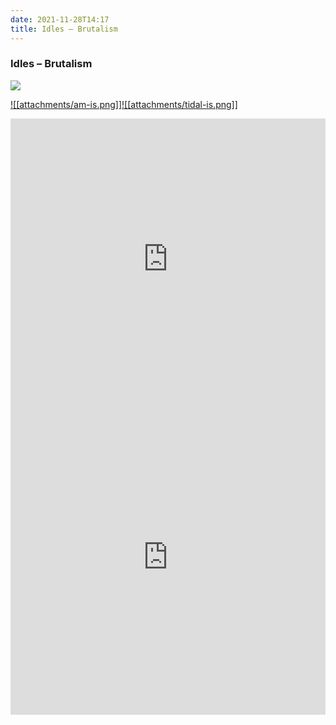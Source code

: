 ```yaml
---
date: 2021-11-28T14:17
title: Idles – Brutalism
---
```

### Idles – Brutalism
[![](https://img.discogs.com/jeUT9nu6q2gn9GduJm2hUQJ-_qw=/fit-in/600x600/filters:strip_icc():format(jpeg):mode_rgb():quality(90)/discogs-images/R-12360781-1533678220-1865.jpeg.jpg)][1] 

[1]: https://www.discogs.com/release/12360781
[2]: https://music.apple.com/us/album/1349468096
[3]: https://listen.tidal.com/album/84709496

[![[attachments/am-is.png]]][2][![[attachments/tidal-is.png]]][3]

<iframe allow="autoplay *; encrypted-media *; fullscreen *" frameborder="0" height="450" style="width:100%;max-width:660px;overflow:hidden;background:transparent;" sandbox="allow-forms allow-popups allow-same-origin allow-scripts allow-storage-access-by-user-activation allow-top-navigation-by-user-activation" src="https://embed.music.apple.com/us/album/turn-blue/1349468096"></iframe>
<div style="position: relative; padding-bottom: 100%; height: 0; overflow: hidden; max-width: 100%;"><iframe src="https://embed.tidal.com/albums/84709496?layout=gridify" frameborder= "0" allowfullscreen style="position: absolute; top: 0; left: 0; width: 100%; height: 1px; min-height: 100%; margin: 0 auto;"></iframe></div>